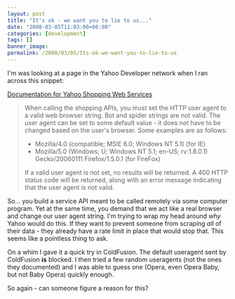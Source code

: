 ```yaml
---
layout: post
title: "It's ok - we want you to lie to us..."
date: "2008-03-05T11:03:00+06:00"
categories: [development]
tags: []
banner_image: 
permalink: /2008/03/05/Its-ok-we-want-you-to-lie-to-us
---
```


I'm was looking at a page in the Yahoo Developer network when I ran across this snippet:

<a href="http://developer.yahoo.com/shopping/V2/catalogListing.html">Documentation for Yahoo Shopping Web Services</a><br />

<blockquote>
<p>
When calling the shopping APIs, you must set the HTTP user agent to a valid web browser string. Bot and spider strings are not valid. The user agent can be set to some default value - it does not have to be changed based on the user's browser. Some examples are as follows:

* Mozilla/4.0 (compatible; MSIE 6.0; Windows NT 5.1) (for IE)<br />
* Mozilla/5.0 (Windows; U; Windows NT 5.1; en-US; rv:1.8.0.1) Gecko/20060111 Firefox/1.5.0.1 (for FireFox)

If a valid user agent is not set, no results will be returned. A 400 HTTP status code will be returned, along with an error message indicating that the user agent is not valid.
</p>
</blockquote>

So... you build a service API meant to be called remotely via some computer program. Yet at the same time, you demand that we act like a real browser and change our user agent string. I'm trying to wrap my head around <i>why</i> Yahoo would do this. If they want to prevent someone from scraping <i>all</i> of their data - they already have a rate limit in place that would stop that. This seems like a pointless thing to ask.

On a whim I gave it a quick try in ColdFusion. The default useragent sent by ColdFusion <b>is</b> blocked. I then tried a few random useragents (not the ones they documented) and I was able to guess one (Opera, even Opera Baby, but not Baby Opera) quickly enough.

So again - can someone figure a reason for this?